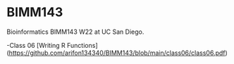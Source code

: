 # BIMM143
Bioinformatics BIMM143 W22 at UC San Diego.

-Class 06 [Writing R Functions] (https://github.com/arifon134340/BIMM143/blob/main/class06/class06.pdf)

